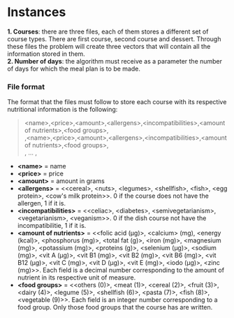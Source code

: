 # Instances

**1. Courses**: there are three files, each of them stores a different set of course types. There are first course, second course and dessert. Through these files the problem will create three vectors that will contain all the information stored in them. <br/>
**2. Number of days**: the algorithm must receive as a parameter the number of days for which the meal plan is to be made.

### File format
The format that the files must follow to store each course with its respective nutritional information is the following:

>\<name\>,\<price\>,\<amount\>,\<allergens\>,\<incompatibilities\>,\<amount of nutrients\>,\<food groups\>, <br/>
,\<name\>,\<price\>,\<amount\>,\<allergens\>,\<incompatibilities\>,\<amount of nutrients\>,\<food groups\>, <br/>
, ... ,

* **\<name\>** = name
* **\<price\>** = price
* **\<amount\>** = amount in grams
* **\<allergens\>** = \<\<cereal\>, \<nuts\>, \<legumes\>, \<shellfish\>, \<fish\>, \<egg protein\>, \<cow's milk protein\>\>. 0 if the course does not have the allergen, 1 if it is.
*  **\<incompatibilities\>** = \<\<celiac\>, \<diabetes\>, \<semivegetarianism\>, \<vegetarianism\>, \<veganism\>\>. 0 if the dish course not have the incompatibilitie, 1 if it is.
*  **\<amount of nutrients\>** = \<\<folic acid (µg)\>, \<calcium\> (mg), \<energy (kcal)\>, \<phosphorus (mg)\>, \<total fat (g)\>, \<iron (mg)\>, \<magnesium (mg)\>, \<potassium (mg)\>, \<proteins (g)\>, \<selenium (µg)\>, \<sodium (mg)\>, \<vit A (µg)\>, \<vit B1 (mg)\>, \<vit B2 (mg)\>, \<vit B6 (mg)\>, \<vit B12 (µg)\>, \<vit C (mg)\>, \<vit D (µg)\>, \<vit E (mg)\>, \<iodo (µg)\>, \<zinc (mg)\>\>. Each field is a decimal number corresponding to the amount of nutrient in its respective unit of measure.
*  **\<food groups\>** = \<\<others (0)\>, \<meat (1)\>, \<cereal (2)\>, \<fruit (3)\>, \<dairy (4)\>, \<legume (5)\>, \<shellfish (6)\>, \<pasta (7)\>, \<fish (8)\>, \<vegetable (9)\>\>. Each field is an integer number corresponding to a food group. Only those food groups that the course has are written.

